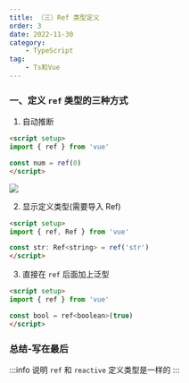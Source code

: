 ```yaml
---
title: （三）Ref 类型定义
order: 3
date: 2022-11-30
category:
    - TypeScript
tag: 
    - Ts和Vue
---
```


### 一、定义 `ref` 类型的三种方式

1. 自动推断
```html
<script setup>
import { ref } from 'vue'

const num = ref(0)
</script>
```

![](https://image.zswei.xyz/img/202211301010826.png)


2. 显示定义类型(需要导入 Ref)
```html
<script setup>
import { ref, Ref } from 'vue'

const str: Ref<string> = ref('str')
</script>
```

3. 直接在 `ref` 后面加上泛型
```html
<script setup>
import { ref } from 'vue'

const bool = ref<boolean>(true)
</script>
```

### 总结-写在最后
:::info 说明
`ref` 和 `reactive` 定义类型是一样的
:::